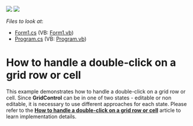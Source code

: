 <!-- default badges list -->
[![](https://img.shields.io/badge/Open_in_DevExpress_Support_Center-FF7200?style=flat-square&logo=DevExpress&logoColor=white)](https://supportcenter.devexpress.com/ticket/details/E595)
[![](https://img.shields.io/badge/📖_How_to_use_DevExpress_Examples-e9f6fc?style=flat-square)](https://docs.devexpress.com/GeneralInformation/403183)
<!-- default badges end -->
<!-- default file list -->
*Files to look at*:

* [Form1.cs](./CS/DoubleClickCell/Form1.cs) (VB: [Form1.vb](./VB/DoubleClickCell/Form1.vb))
* [Program.cs](./CS/DoubleClickCell/Program.cs) (VB: [Program.vb](./VB/DoubleClickCell/Program.vb))
<!-- default file list end -->
# How to handle a double-click on a grid row or cell


<p>This example demonstrates how to handle a double-click on a grid row or cell. Since <strong>GridControl</strong> can be in one of two states - editable or non editable, it is necessary to use different approaches for each state. Please refer to the <a href="https://www.devexpress.com/Support/Center/p/A2934"><strong>How to handle a double-click on a grid row or cell</strong></a> article to learn implementation details.</p>

<br/>



